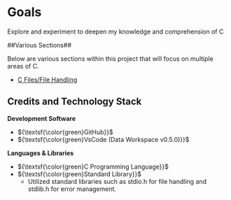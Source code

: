 # Goals
Explore and experiment to deepen my knowledge and comprehension of C


##Various Sections##

Below are various sections within this project that will focus on multiple areas of C.
- [C Files/File Handling](C-Coding-Testing/tree/main)


## Credits and Technology Stack
**Development Software**
- ${\textsf{\color{green}GitHub}}$
- ${\textsf{\color{green}VsCode (Data Workspace v0.5.0)}}$

**Languages & Libraries**
 - ${\textsf{\color{green}C Programming Language}}$
 - ${\textsf{\color{green}Standard Library}}$
    - Utilized standard libraries such as stdio.h for file handling and stdlib.h for error management.


